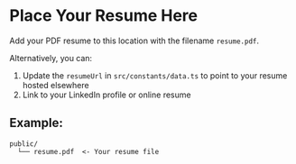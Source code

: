 # Place Your Resume Here

Add your PDF resume to this location with the filename `resume.pdf`.

Alternatively, you can:
1. Update the `resumeUrl` in `src/constants/data.ts` to point to your resume hosted elsewhere
2. Link to your LinkedIn profile or online resume

## Example:
```
public/
  └── resume.pdf  <- Your resume file
```
